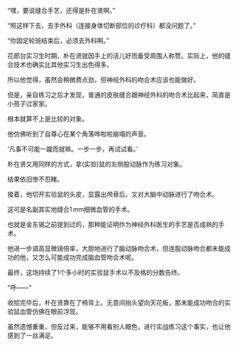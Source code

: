 “嘿，要说缝合手艺，还得是朴在贤啊。”

“照这样下去，去手外科（连接身体切断部位的诊疗科）都没问题了。”

“你固定轮班结束后，必须去外科啊。”

花郎台实习生时期，朴在贤就因手上的活儿好而备受周围人称赞。实际上，他的缝合技术也确实比其他实习生出色得多。

所以他觉得，虽然会稍微费点劲，但神经外科的吻合术应该也能做好。

但是，亲自练习之后才发现，普通的皮肤缝合跟神经外科的吻合术比起来，简直是小孩子过家家。

根本就算不上是比较的对象。

他仿佛听到了自尊心在某个角落哗啦啦崩塌的声音。

‘凡事不可能一蹴而就嘛。一步一步，再试试看。’

朴在贤又用同样的方式，拿(实验)鼠的左侧股动脉作为练习对象。

结果依旧惨不忍睹。

接着，他切开实验鼠的头皮，显露出颅骨后，又对大脑中动脉进行了吻合术。

这可是名副其实地缝合$1 \, \mathrm{mm}$细微血管的手术。

也就是金东锡之前提到过的，那种能证明作为神经外科医生的手艺是否成熟的手术。

他进一步调高显微镜倍率，大胆地进行了脑动脉吻合术，但连股动脉吻合都未能成功的他，又怎么可能成功完成脑血管吻合术呢。

最终，这场持续了1个多小时的实验鼠手术以不及格的分数告终。

“呼——”

收拾完毕后，朴在贤靠在了椅背上。无意间抬头望向天花板，那未能成功吻合的实验鼠血管仿佛在眼前浮现。

虽然遗憾重重，但反过来，能够不用看别人眼色，进行实战练习这个事实，也让他感到了一丝满足。